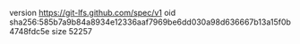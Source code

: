 version https://git-lfs.github.com/spec/v1
oid sha256:585b7a9b84a8934e12336aaf7969be6dd030a98d636667b13a15f0b4748fdc5e
size 52257
